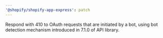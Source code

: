 ```yaml
---
'@shopify/shopify-app-express': patch
---
```


Respond with 410 to OAuth requests that are initiated by a bot, using bot detection mechanism introduced in 7.1.0 of API library.
